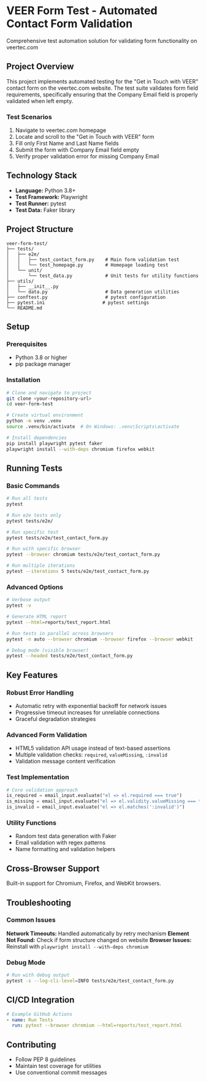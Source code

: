 # VEER Form Test - Automated Contact Form Validation

Comprehensive test automation solution for validating form functionality on veertec.com

## Project Overview

This project implements automated testing for the "Get in Touch with VEER" contact form on the veertec.com website. The test suite validates form field requirements, specifically ensuring that the Company Email field is properly validated when left empty.

### Test Scenarios
1. Navigate to veertec.com homepage
2. Locate and scroll to the "Get in Touch with VEER" form
3. Fill only First Name and Last Name fields
4. Submit the form with Company Email field empty
5. Verify proper validation error for missing Company Email

## Technology Stack

- **Language:** Python 3.8+
- **Test Framework:** Playwright
- **Test Runner:** pytest
- **Test Data:** Faker library

## Project Structure

```
veer-form-test/
├── tests/
│   ├── e2e/
│   │   ├── test_contact_form.py    # Main form validation test
│   │   └── test_homepage.py        # Homepage loading test
│   └── unit/
│       └── test_data.py            # Unit tests for utility functions
├── utils/
│   ├── __init__.py
│   └── data.py                     # Data generation utilities
├── conftest.py                     # pytest configuration
├── pytest.ini                     # pytest settings
└── README.md
```

## Setup

### Prerequisites
- Python 3.8 or higher
- pip package manager

### Installation
```bash
# Clone and navigate to project
git clone <your-repository-url>
cd veer-form-test

# Create virtual environment
python -m venv .venv
source .venv/bin/activate  # On Windows: .venv\Scripts\activate

# Install dependencies
pip install playwright pytest faker
playwright install --with-deps chromium firefox webkit
```

## Running Tests

### Basic Commands
```bash
# Run all tests
pytest

# Run e2e tests only
pytest tests/e2e/

# Run specific test
pytest tests/e2e/test_contact_form.py

# Run with specific browser
pytest --browser chromium tests/e2e/test_contact_form.py

# Run multiple iterations
pytest --iterations 5 tests/e2e/test_contact_form.py
```

### Advanced Options
```bash
# Verbose output
pytest -v

# Generate HTML report
pytest --html=reports/test_report.html

# Run tests in parallel across browsers
pytest -n auto --browser chromium --browser firefox --browser webkit

# Debug mode (visible browser)
pytest --headed tests/e2e/test_contact_form.py
```

## Key Features

### Robust Error Handling
- Automatic retry with exponential backoff for network issues
- Progressive timeout increases for unreliable connections
- Graceful degradation strategies

### Advanced Form Validation
- HTML5 validation API usage instead of text-based assertions
- Multiple validation checks: `required`, `valueMissing`, `:invalid`
- Validation message content verification

### Test Implementation
```python
# Core validation approach
is_required = email_input.evaluate("el => el.required === true")
is_missing = email_input.evaluate("el => el.validity.valueMissing === true") 
is_invalid = email_input.evaluate("el => el.matches(':invalid')")
```

### Utility Functions
- Random test data generation with Faker
- Email validation with regex patterns
- Name formatting and validation helpers

## Cross-Browser Support
Built-in support for Chromium, Firefox, and WebKit browsers.

## Troubleshooting

### Common Issues
**Network Timeouts:** Handled automatically by retry mechanism
**Element Not Found:** Check if form structure changed on website
**Browser Issues:** Reinstall with `playwright install --with-deps chromium`

### Debug Mode
```bash
# Run with debug output
pytest -s --log-cli-level=INFO tests/e2e/test_contact_form.py
```

## CI/CD Integration

```yaml
# Example GitHub Actions
- name: Run Tests
  run: pytest --browser chromium --html=reports/test_report.html
```

## Contributing

- Follow PEP 8 guidelines
- Maintain test coverage for utilities
- Use conventional commit messages
